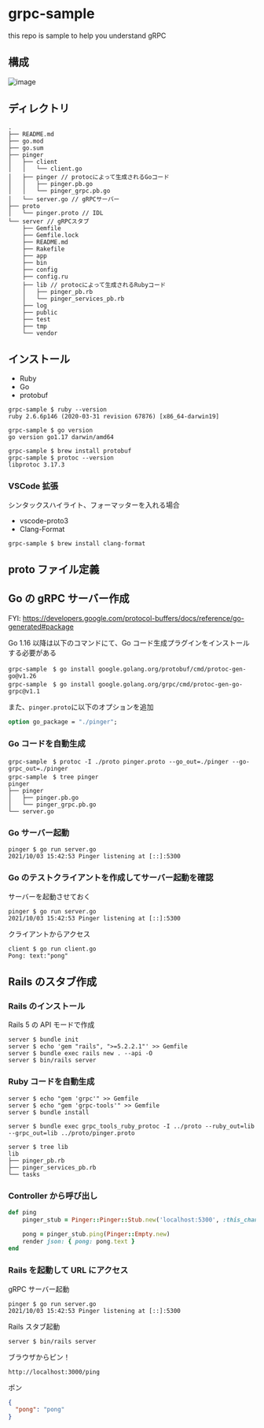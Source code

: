 # grpc-sample

this repo is sample to help you understand gRPC

## 構成
![image](https://user-images.githubusercontent.com/47747828/135745893-8eb009ca-bc1a-4bf0-83f9-457ce6fb8995.png)

## ディレクトリ

```
.
├── README.md
├── go.mod
├── go.sum
├── pinger
│   ├── client
│   │   └── client.go
│   ├── pinger // protocによって生成されるGoコード
│   │   ├── pinger.pb.go
│   │   └── pinger_grpc.pb.go
│   └── server.go // gRPCサーバー
├── proto
│   └── pinger.proto // IDL
└── server // gRPCスタブ
    ├── Gemfile
    ├── Gemfile.lock
    ├── README.md
    ├── Rakefile
    ├── app
    ├── bin
    ├── config
    ├── config.ru
    ├── lib // protocによって生成されるRubyコード
    │   ├── pinger_pb.rb
    │   └── pinger_services_pb.rb
    ├── log
    ├── public
    ├── test
    ├── tmp
    └── vendor
```


## インストール

- Ruby
- Go
- protobuf

```
grpc-sample $ ruby --version
ruby 2.6.6p146 (2020-03-31 revision 67876) [x86_64-darwin19]

grpc-sample $ go version
go version go1.17 darwin/amd64

grpc-sample $ brew install protobuf
grpc-sample $ protoc --version
libprotoc 3.17.3
```

### VSCode 拡張

シンタックスハイライト、フォーマッターを入れる場合

- vscode-proto3
- Clang-Format

```
grpc-sample $ brew install clang-format
```

## proto ファイル定義

## Go の gRPC サーバー作成

FYI: https://developers.google.com/protocol-buffers/docs/reference/go-generated#package

Go 1.16 以降は以下のコマンドにて、Go コード生成プラグインをインストールする必要がある

```
grpc-sample　$ go install google.golang.org/protobuf/cmd/protoc-gen-go@v1.26
grpc-sample　$ go install google.golang.org/grpc/cmd/protoc-gen-go-grpc@v1.1
```

また、`pinger.proto`に以下のオプションを追加

```proto
option go_package = "./pinger";
```

### Go コードを自動生成

```
grpc-sample　$ protoc -I ./proto pinger.proto --go_out=./pinger --go-grpc_out=./pinger
grpc-sample　$ tree pinger
pinger
├── pinger
│   ├── pinger.pb.go
│   └── pinger_grpc.pb.go
└── server.go

```

### Go サーバー起動

```
pinger $ go run server.go
2021/10/03 15:42:53 Pinger listening at [::]:5300
```

### Go のテストクライアントを作成してサーバー起動を確認

サーバーを起動させておく

```
pinger $ go run server.go
2021/10/03 15:42:53 Pinger listening at [::]:5300
```

クライアントからアクセス

```
client $ go run client.go
Pong: text:"pong"
```

## Rails のスタブ作成

### Rails のインストール

Rails 5 の API モードで作成

```
server $ bundle init
server $ echo 'gem "rails", ">=5.2.2.1"' >> Gemfile
server $ bundle exec rails new . --api -O
server $ bin/rails server
```

### Ruby コードを自動生成

```
server $ echo "gem 'grpc'" >> Gemfile
server $ echo "gem 'grpc-tools'" >> Gemfile
server $ bundle install

server $ bundle exec grpc_tools_ruby_protoc -I ../proto --ruby_out=lib --grpc_out=lib ../proto/pinger.proto

server $ tree lib
lib
├── pinger_pb.rb
├── pinger_services_pb.rb
└── tasks
```

### Controller から呼び出し

```ruby
def ping
    pinger_stub = Pinger::Pinger::Stub.new('localhost:5300', :this_channel_is_insecure)

    pong = pinger_stub.ping(Pinger::Empty.new)
    render json: { pong: pong.text }
end
```

### Rails を起動して URL にアクセス

gRPC サーバー起動

```
pinger $ go run server.go
2021/10/03 15:42:53 Pinger listening at [::]:5300
```

Rails スタブ起動

```
server $ bin/rails server
```

ブラウザからピン！

```
http://localhost:3000/ping
```

ポン

```json
{
  "pong": "pong"
}
```
